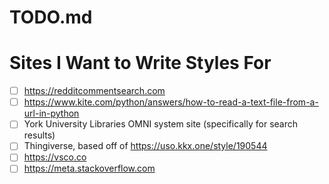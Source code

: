 # TODO.md

# Sites I Want to Write Styles For
- [ ] https://redditcommentsearch.com
- [ ] https://www.kite.com/python/answers/how-to-read-a-text-file-from-a-url-in-python
- [ ] York University Libraries OMNI system site (specifically for search results)
- [ ] Thingiverse, based off of https://uso.kkx.one/style/190544
- [ ] https://vsco.co
- [ ] https://meta.stackoverflow.com
